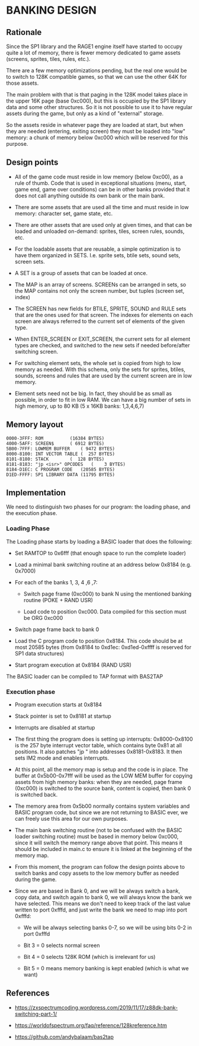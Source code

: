 # BANKING DESIGN

## Rationale

Since the SP1 library and the RAGE1 engine itself have started to occupy
quite a lot of memory, there is fewer memory dedicated to game assets
(screens, sprites, tiles, rules, etc.).

There are a few memory optimizations pending, but the real one would be to
switch to 128K compatible games, so that we can use the other 64K for those
assets.

The main problem with that is that paging in the 128K model takes place in
the upper 16K page (base 0xc000), but this is occupied by the SP1 library
data and some other structures. So it is not possible to use it to have
regular assets during the game, but only as a kind of "external" storage.

So the assets reside in whatever page they are loaded at start, but when
they are needed (entering, exiting screen) they must be loaded into "low"
memory: a chunk of memory below 0xc000 which will be reserved for this
purpose.

## Design points

- All of the game code must reside in low memory (below 0xc00), as a rule of
  thumb. Code that is used in exceptional situations (menu, start, game end,
  game over conditions) can be in other banks provided that it does not call
  anything outside its own bank or the main bank.

- There are some assets that are used all the time and must reside in low
  memory: character set, game state, etc.

- There are other assets that are used only at given times, and that can be
  loaded and unloaded on-demand: sprites, tiles, screen rules, sounds, etc.

- For the loadable assets that are reusable, a simple optimization is to
  have them organized in SETS.  I.e.  sprite sets, btile sets, sound
  sets, screen sets.

- A SET is a group of assets that can be loaded at once.

- The MAP is an array of screens.  SCREENs can be arranged in sets, so the
  MAP contains not only the screen number, but tuples (screen set, index)

- The SCREEN has new fields for BTILE, SPRITE, SOUND and RULE sets that are
  the ones used for that screen.  The indexes for elements on each screen
  are always referred to the current set of elements of the given type.

- When ENTER_SCREEN or EXIT_SCREEN, the current sets for all element types
  are checked, and switched to the new sets if needed before/after
  switching screen.

- For switching element sets, the whole set is copied from high to low
  memory as needed.  With this schema, only the sets for sprites, btiles,
  sounds, screens and rules that are used by the current screen are in low
  memory.

- Element sets need not be big.  In fact, they should be as small as
  possible, in order to fit in low RAM.  We can have a big number of sets
  in high memory, up to 80 KB (5 x 16KB banks: 1,3,4,6,7)

## Memory layout

```
0000-3FFF: ROM			(16384 BYTES)
4000-5AFF: SCREEN$		( 6912 BYTES)
5B00-7FFF: LOWMEM BUFFER	( 9472 BYTES)
8000-8100: INT VECTOR TABLE	(  257 BYTES)
8101-8180: STACK		(  128 BYTES)
8181-8183: "jp <isr>" OPCODES	(    3 BYTES)
8184-D1EC: C PROGRAM CODE	(20585 BYTES)
D1ED-FFFF: SP1 LIBRARY DATA	(11795 BYTES)
```

## Implementation

We need to distinguish two phases for our program: the loading phase, and
the execution phase.

### Loading Phase

The Loading phase starts by loading a BASIC loader that does the following:

- Set RAMTOP to 0x6fff (that enough space to run the complete loader)

- Load a minimal bank switching routine at an address below 0x8184 (e.g.
  0x7000)

- For each of the banks 1, 3, 4 ,6 ,7:

  - Switch page frame (0xc000) to bank N using the mentioned banking
    routine (POKE + RAND USR)

  - Load code to position 0xc000.  Data compiled for this section must be
    ORG 0xc000

- Switch page frame back to bank 0

- Load the C program code to position 0x8184. This code should be at most
  20585 bytes (from 0x8184 to 0xd1ec: 0xd1ed-0xffff is reserved for SP1
  data structures)

- Start program execution at 0x8184 (RAND USR)

The BASIC loader can be compiled to TAP format with BAS2TAP

### Execution phase

- Program execution starts at 0x8184

- Stack pointer is set to 0x8181 at startup

- Interrupts are disabled at startup

- The first thing the program does is setting up interrupts: 0x8000-0x8100
  is the 257 byte interrupt vector table, which contains byte 0x81 at all
  positions. It also patches "jp <isr>" into addresses 0x8181-0x8183. It
  then sets IM2 mode and enables interrupts.

- At this point, all the memory map is setup and the code is in place.  The
  buffer at 0x5b00-0x7fff will be used as the LOW MEM buffer for copying
  assets from high memory banks: when they are needed, page frame (0xc000)
  is switched to the source bank, content is copied, then bank 0 is switched
  back.

- The memory area from 0x5b00 normally contains system variables and BASIC
  program code, but since we are not returning to BASIC ever, we can freely
  use this area for our own purposes.

- The main bank switching routine (not to be confused with the BASIC loader
  switching routine) must be based in memory below 0xc000, since it will
  switch the memory range above that point.  This means it should be
  included in main.c to ensure it is linked at the beginning of the memory
  map.

- From this moment, the program can follow the design points above to switch
  banks and copy assets to the low memory buffer as needed during the game.

- Since we are based in Bank 0, and we will be always switch a bank, copy
  data, and switch again to bank 0, we will always know the bank we have
  selected.  This means we don't need to keep track of the last value
  written to port 0xfffd, and just write the bank we need to map into port
  0xfffd:

  - We will be always selecting banks 0-7, so we will be using bits 0-2 in
    port 0xfffd

  - Bit 3 = 0 selects normal screen

  - Bit 4 = 0 selects 128K ROM (which is irrelevant for us)

  - Bit 5 = 0 means memory banking is kept enabled (which is what we want)

## References

- https://zxspectrumcoding.wordpress.com/2019/11/17/z88dk-bank-switching-part-1/

- https://worldofspectrum.org/faq/reference/128kreference.htm

- https://github.com/andybalaam/bas2tap
 